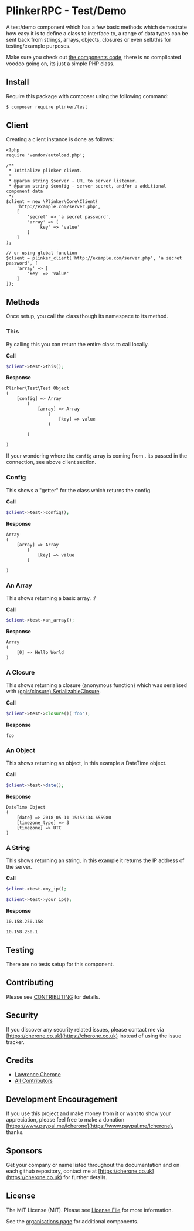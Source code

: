# PlinkerRPC - Test/Demo

A test/demo component which has a few basic methods which demostrate how easy it is 
to define a class to interface to, a range of data types can be sent back from
strings, arrays, objects, closures or even self/this for testing/example purposes.

Make sure you check out [the components code](https://github.com/plinker-rpc/test/blob/master/src/Test.php),
there is no complicated voodoo going on, its just a simple PHP class.

## Install

Require this package with composer using the following command:

``` bash
$ composer require plinker/test
```

## Client

Creating a client instance is done as follows:


    <?php
    require 'vendor/autoload.php';

    /**
     * Initialize plinker client.
     *
     * @param string $server - URL to server listener.
     * @param string $config - server secret, and/or a additional component data
     */
    $client = new \Plinker\Core\Client(
        'http://example.com/server.php',
        [
            'secret' => 'a secret password',
            'array' => [
                'key' => 'value'
            ]
        ]
    );
    
    // or using global function
    $client = plinker_client('http://example.com/server.php', 'a secret password', [
        'array' => [
            'key' => 'value'
        ]
    ]);
    

## Methods

Once setup, you call the class though its namespace to its method.

### This

By calling this you can return the entire class to call locally.

**Call**
``` php
$client->test->this();
```

**Response**
``` text
Plinker\Test\Test Object
(
    [config] => Array
        (
            [array] => Array
                (
                    [key] => value
                )

        )

)
```

If your wondering where the `config` array is coming from.. its passed in the connection, see above client section.

### Config

This shows a "getter" for the class which returns the config.

**Call**
``` php
$client->test->config();
```

**Response**
``` text
Array
(
    [array] => Array
        (
            [key] => value
        )

)
```

### An Array

This shows returning a basic array. :/

**Call**
``` php
$client->test->an_array();
```

**Response**
``` text
Array
(
    [0] => Hello World
)
```

### A Closure

This shows returning a closure (anonymous function) which was serialised with [(opis/closure) SerializableClosure](https://github.com/opis/closure).

**Call**
``` php
$client->test->closure()('foo');
```

**Response**
``` text
foo
```

### An Object

This shows returning an object, in this example a DateTime object.

**Call**
``` php
$client->test->date();
```

**Response**
``` text
DateTime Object
(
    [date] => 2018-05-11 15:53:34.655980
    [timezone_type] => 3
    [timezone] => UTC
)
```

### A String

This shows returning an string, in this example it returns the IP address of the server.

**Call**
``` php
$client->test->my_ip();

$client->test->your_ip();
```

**Response**
``` text
10.158.250.158

10.158.250.1
```

## Testing

There are no tests setup for this component.

## Contributing

Please see [CONTRIBUTING](https://github.com/plinker-rpc/test/blob/master/CONTRIBUTING) for details.

## Security

If you discover any security related issues, please contact me via [https://cherone.co.uk](https://cherone.co.uk) instead of using the issue tracker.

## Credits

- [Lawrence Cherone](https://github.com/lcherone)
- [All Contributors](https://github.com/plinker-rpc/test/graphs/contributors)


## Development Encouragement

If you use this project and make money from it or want to show your appreciation,
please feel free to make a donation [https://www.paypal.me/lcherone](https://www.paypal.me/lcherone), thanks.

## Sponsors

Get your company or name listed throughout the documentation and on each github repository, contact me at [https://cherone.co.uk](https://cherone.co.uk) for further details.

## License

The MIT License (MIT). Please see [License File](https://github.com/plinker-rpc/test/blob/master/LICENSE) for more information.

See the [organisations page](https://github.com/plinker-rpc) for additional components.